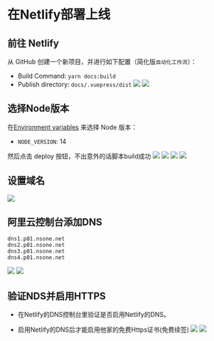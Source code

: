 # 在Netlify部署上线
## 前往 Netlify
从 GitHub 创建一个新项目，并进行如下配置（简化版`自动化工作流`）：

- Build Command: `yarn docs:build`
- Publish directory: `docs/.vuepress/dist`
![](/images/guide/009.png)
![](/images/guide/010.png)

## 选择Node版本

在[Environment variables](https://docs.netlify.com/configure-builds/environment-variables/) 来选择 Node 版本：
- `NODE_VERSION`: 14

然后点击 deploy 按钮，不出意外的话脚本build成功
![](/images/guide/012.png)
![](/images/guide/013.png)
![](/images/guide/014.png)
![](/images/guide/015.png)


## 设置域名
![](/images/guide/016.png)

## 阿里云控制台添加DNS
```
dns1.p01.nsone.net
dns2.p01.nsone.net
dns3.p01.nsone.net
dns4.p01.nsone.net
```

![](/images/guide/017.png)
![](/images/guide/018.png)

## 验证NDS并启用HTTPS

- 在Netlify的DNS控制台里验证是否启用Netlify的DNS。

- 启用Netlify的DNS后才能启用他家的免费Https证书(免费续签)
![](/images/guide/019.png)
![](/images/guide/020.png)


